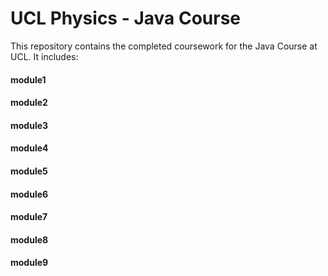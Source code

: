 # UCL Physics - Java Course
This repository contains the completed coursework for the Java Course at UCL. It includes:

#### module1
#### module2
#### module3
#### module4
#### module5
#### module6
#### module7
#### module8
#### module9
